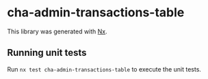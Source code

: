 # cha-admin-transactions-table

This library was generated with [Nx](https://nx.dev).

## Running unit tests

Run `nx test cha-admin-transactions-table` to execute the unit tests.
